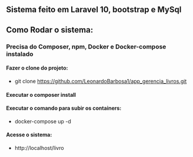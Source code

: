 ## Sistema feito em Laravel 10, bootstrap e MySql
## Como Rodar o sistema:

### Precisa do Composer, npm, Docker e Docker-compose instalado

#### Fazer o clone do projeto:
- git clone https://github.com/LeonardoBarbosa1/app_gerencia_livros.git

#### Executar o composer install

#### Executar o comando para subir os containers:
- docker-compose up -d

#### Acesse o sistema:
- http://localhost/livro
